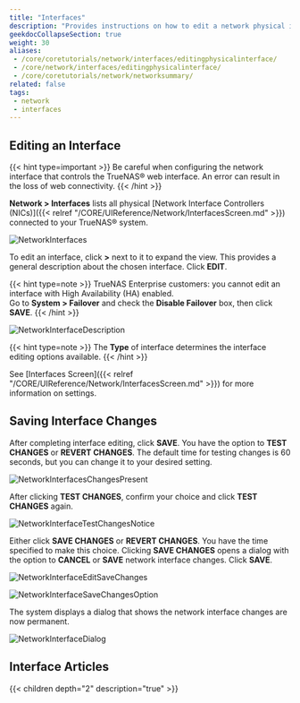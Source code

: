 ```yaml
---
title: "Interfaces"
description: "Provides instructions on how to edit a network physical interface and a list of other TrueNAS CORE network interface tutorials."
geekdocCollapseSection: true
weight: 30
aliases: 
 - /core/coretutorials/network/interfaces/editingphysicalinterface/
 - /core/network/interfaces/editingphysicalinterface/
 - /core/coretutorials/network/networksummary/
related: false
tags:
 - network 
 - interfaces
---
```


## Editing an Interface ###

{{< hint type=important >}}
Be careful when configuring the network interface that controls the TrueNAS® web interface. An error can result in the loss of web connectivity.
{{< /hint >}}

**Network > Interfaces** lists all physical [Network Interface Controllers (NICs)]({{< relref "/CORE/UIReference/Network/InterfacesScreen.md" >}}) connected
to your TrueNAS® system.

![NetworkInterfaces](/images/CORE/Network/NetworkInterfaces.png "Interfaces List")

To edit an interface, click **>** next to it to expand the view. This provides a general description about the chosen interface. Click **EDIT**.

{{< hint type=note >}}
TrueNAS Enterprise customers: you cannot edit an interface with High Availability (HA) enabled.  
Go to **System > Failover** and check the **Disable Failover** box, then click **SAVE**.
{{< /hint >}}

![NetworkInterfaceDescription](/images/CORE/Network/NetworkInterfaceDescriptionView.png "Network Interface Description")

{{< hint type=note >}}
The **Type** of interface determines the interface editing options available.
{{< /hint >}}

See [Interfaces Screen]({{< relref "/CORE/UIReference/Network/InterfacesScreen.md" >}}) for more information on settings.

## Saving Interface Changes ##

After completing interface editing, click **SAVE**.
You have the option to **TEST CHANGES** or **REVERT CHANGES**.
The default time for testing changes is 60 seconds, but you can change it to your desired setting.  

![NetworkInterfacesChangesPresent](/images/CORE/Network/NetworkInterfacesChangesPresent.png "Interface Changes Detected")

After clicking **TEST CHANGES**, confirm your choice and click **TEST CHANGES** again.

![NetworkInterfaceTestChangesNotice](/images/CORE/Network/NetworkInterfaceTestChangesNotice.png "Network Interface Test Changes Notice")

Either click **SAVE CHANGES** or **REVERT CHANGES**.
You have the time specified to make this choice.
Clicking **SAVE CHANGES** opens a dialog with the option to **CANCEL** or **SAVE** network interface changes. Click **SAVE**.

![NetworkInterfaceEditSaveChanges](/images/CORE/Network/NetworkInterfaceEditSaveChanges.png "Network Interface Edit Save Changes ")

![NetworkInterfaceSaveChangesOption](/images/CORE/Network/NetworkInterfaceSaveChangesOption.png "Network Interface Save Changes Option ")

The system displays a dialog that shows the network interface changes are now permanent.

![NetworkInterfaceDialog](/images/CORE/Network/NetworkInterfaceDialogBox.png "Network Interface Dialog Box ")

## Interface Articles

{{< children depth="2" description="true" >}}
